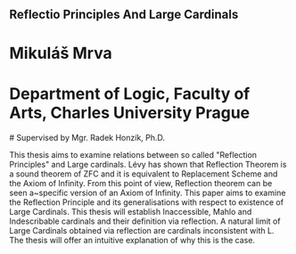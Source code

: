 ## Reflectio Principles And Large Cardinals

# Mikuláš Mrva

# Department of Logic, Faculty of Arts, Charles University Prague

# Supervised by Mgr. Radek Honzík, Ph.D.

This thesis aims to examine relations between so called "Reflection Principles" and Large cardinals. Lévy has shown that Reflection Theorem is a sound theorem of ZFC and it is equivalent to Replacement Scheme and the Axiom of Infinity. From this point of view, Reflection theorem can be seen a~specific version of an Axiom of Infinity. This paper aims to examine the Reflection Principle and its generalisations with respect to existence of Large Cardinals. This thesis will establish Inaccessible, Mahlo and Indescribable cardinals and their definition via reflection. A natural limit of Large Cardinals obtained via reflection are cardinals inconsistent with L. The thesis will offer an intuitive explanation of why this is the case.

